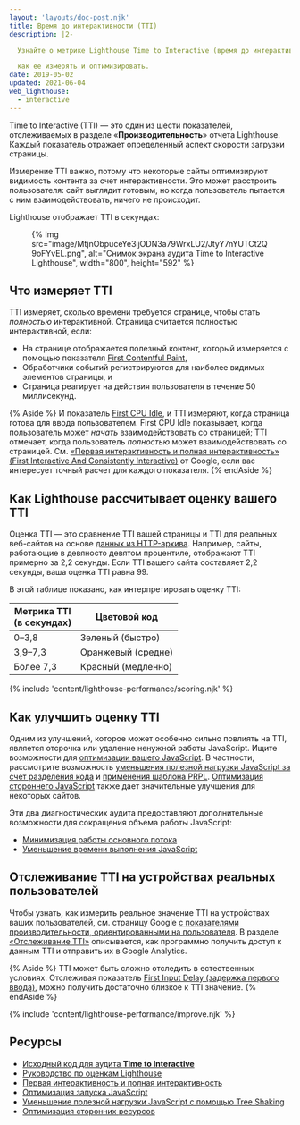 ```yaml
---
layout: 'layouts/doc-post.njk'
title: Время до интерактивности (TTI)
description: |2-

  Узнайте о метрике Lighthouse Time to Interactive (время до интерактивности), а также о том,

  как ее измерять и оптимизировать.
date: 2019-05-02
updated: 2021-06-04
web_lighthouse:
  - interactive
---
```


Time to Interactive (TTI) — это один из шести показателей, отслеживаемых в разделе «**Производительность**» отчета Lighthouse. Каждый показатель отражает определенный аспект скорости загрузки страницы.

Измерение TTI важно, потому что некоторые сайты оптимизируют видимость контента за счет интерактивности. Это может расстроить пользователя: сайт выглядит готовым, но когда пользователь пытается с ним взаимодействовать, ничего не происходит.

Lighthouse отображает TTI в секундах:

<figure>{% Img src="image/MtjnObpuceYe3ijODN3a79WrxLU2/JtyY7nYUTCt2Q9oFYvEL.png", alt="Снимок экрана аудита Time to Interactive Lighthouse", width="800", height="592" %}</figure>

## Что измеряет TTI

TTI измеряет, сколько времени требуется странице, чтобы стать *полностью* интерактивной. Страница считается полностью интерактивной, если:

- На странице отображается полезный контент, который измеряется с помощью показателя [First Contentful Paint](https://web.dev/fcp/),
- Обработчики событий регистрируются для наиболее видимых элементов страницы, и
- Страница реагирует на действия пользователя в течение 50 миллисекунд.

{% Aside %} И показатель [First CPU Idle](/docs/lighthouse/performance/first-cpu-idle/), и TTI измеряют, когда страница готова для ввода пользователем. First CPU Idle показывает, когда пользователь может *начать* взаимодействовать со страницей; TTI отмечает, когда пользователь *полностью* может взаимодействовать со страницей. См. [«Первая интерактивность и полная интерактивность» (First Interactive And Consistently Interactive)](https://docs.google.com/document/d/1GGiI9-7KeY3TPqS3YT271upUVimo-XiL5mwWorDUD4c/edit) от Google, если вас интересует точный расчет для каждого показателя. {% endAside %}

## Как Lighthouse рассчитывает оценку вашего TTI

Оценка TTI — это сравнение TTI вашей страницы и TTI для реальных веб-сайтов на основе [данных из HTTP-архива](https://httparchive.org/reports/loading-speed#ttci). Например, сайты, работающие в девяносто девятом процентиле, отображают TTI примерно за 2,2 секунды. Если TTI вашего сайта составляет 2,2 секунды, ваша оценка TTI равна 99.

В этой таблице показано, как интерпретировать оценку TTI:

<div class="table-wrapper scrollbar">
  <table>
    <thead>
      <tr>
        <th>Метрика TTI<br> (в секундах)</th>
        <th>Цветовой код</th>
      </tr>
    </thead>
    <tbody>
      <tr>
        <td>0–3,8</td>
        <td>Зеленый (быстро)</td>
      </tr>
      <tr>
        <td>3,9–7,3</td>
        <td>Оранжевый (средне)</td>
      </tr>
      <tr>
        <td>Более 7,3</td>
        <td>Красный (медленно)</td>
      </tr>
    </tbody>
  </table>
</div>

{% include 'content/lighthouse-performance/scoring.njk' %}

## Как улучшить оценку TTI

Одним из улучшений, которое может особенно сильно повлиять на TTI, является отсрочка или удаление ненужной работы JavaScript. Ищите возможности для [оптимизации вашего JavaScript](https://web.dev/fast/#optimize-your-javascript). В частности, рассмотрите возможность [уменьшения полезной нагрузки JavaScript за счет разделения кода](https://web.dev/reduce-javascript-payloads-with-code-splitting/) и [применения шаблона PRPL](https://web.dev/apply-instant-loading-with-prpl/). [Оптимизация стороннего JavaScript](https://web.dev/fast/#optimize-your-third-party-resources/) также дает значительные улучшения для некоторых сайтов.

Эти два диагностических аудита предоставляют дополнительные возможности для сокращения объема работы JavaScript:

- [Минимизация работы основного потока](/docs/lighthouse/performance/mainthread-work-breakdown/)
- [Уменьшение времени выполнения JavaScript](/docs/lighthouse/performance/bootup-time/)

## Отслеживание TTI на устройствах реальных пользователей

Чтобы узнать, как измерить реальное значение TTI на устройствах ваших пользователей, см. страницу Google [с показателями производительности, ориентированными на пользователя](https://developers.google.com/web/fundamentals/performance/user-centric-performance-metrics). В разделе [«Отслеживание TTI»](https://developers.google.com/web/fundamentals/performance/user-centric-performance-metrics#tracking_tti) описывается, как программно получить доступ к данным TTI и отправить их в Google Analytics.

{% Aside %} TTI может быть сложно отследить в естественных условиях. Отслеживая показатель [First Input Delay (задержка первого ввода)](https://developers.google.com/web/updates/2018/05/first-input-delay), можно получить достаточно близкое к TTI значение. {% endAside %}

{% include 'content/lighthouse-performance/improve.njk' %}

## Ресурсы

- [Исходный код для аудита **Time to Interactive**](https://github.com/GoogleChrome/lighthouse/blob/master/lighthouse-core/audits/metrics/interactive.js)
- [Руководство по оценкам Lighthouse](https://developers.google.com/web/tools/lighthouse/v3/scoring)
- [Первая интерактивность и полная интерактивность](https://docs.google.com/document/d/1GGiI9-7KeY3TPqS3YT271upUVimo-XiL5mwWorDUD4c/edit)
- [Оптимизация запуска JavaScript](https://developers.google.com/web/fundamentals/performance/optimizing-content-efficiency/javascript-startup-optimization/)
- [Уменьшение полезной нагрузки JavaScript с помощью Tree Shaking](https://developers.google.com/web/fundamentals/performance/optimizing-javascript/tree-shaking/)
- [Оптимизация сторонних ресурсов](https://web.dev/fast/#optimize-your-third-party-resources)
